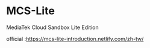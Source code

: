 # MCS-Lite
MediaTek Cloud Sandbox Lite Edition

official :https://mcs-lite-introduction.netlify.com/zh-tw/
